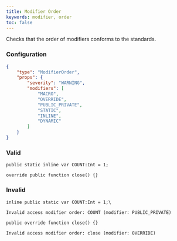 ```yaml
---
title: Modifier Order
keywords: modifier, order
toc: false
---
```


Checks that the order of modifiers conforms to the standards.

### Configuration

```json
{
    "type": "ModifierOrder",
    "props": {
        "severity": "WARNING",
        "modifiers": [
            "MACRO",
            "OVERRIDE",
            "PUBLIC_PRIVATE",
            "STATIC",
            "INLINE",
            "DYNAMIC"
        ]
    }
}
```

### Valid

```
public static inline var COUNT:Int = 1;
```

```
override public function close() {}
```

### Invalid

```
inline public static var COUNT:Int = 1;\
```

`Invalid access modifier order: COUNT (modifier: PUBLIC_PRIVATE)`

```
public override function close() {}
```

`Invalid access modifier order: close (modifier: OVERRIDE)`